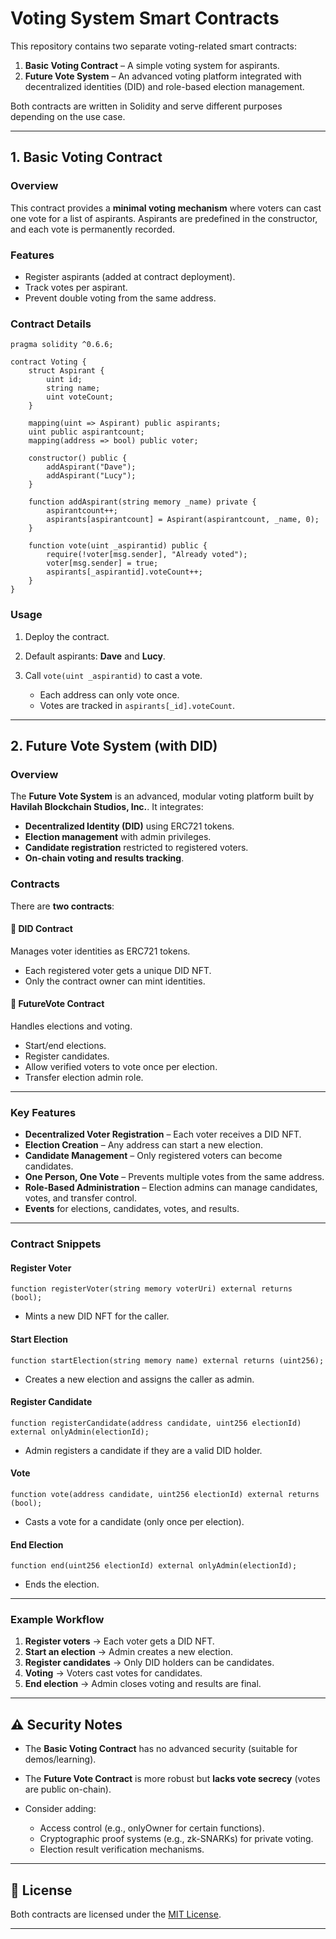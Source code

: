 # Voting System Smart Contracts

This repository contains two separate voting-related smart contracts:

1. **Basic Voting Contract** – A simple voting system for aspirants.
2. **Future Vote System** – An advanced voting platform integrated with decentralized identities (DID) and role-based election management.

Both contracts are written in Solidity and serve different purposes depending on the use case.

---

## 1. Basic Voting Contract

### Overview

This contract provides a **minimal voting mechanism** where voters can cast one vote for a list of aspirants. Aspirants are predefined in the constructor, and each vote is permanently recorded.

### Features

* Register aspirants (added at contract deployment).
* Track votes per aspirant.
* Prevent double voting from the same address.

### Contract Details

```solidity
pragma solidity ^0.6.6;

contract Voting {
    struct Aspirant {
        uint id;
        string name;
        uint voteCount;
    }

    mapping(uint => Aspirant) public aspirants;
    uint public aspirantcount;
    mapping(address => bool) public voter;

    constructor() public {
        addAspirant("Dave");
        addAspirant("Lucy");
    }

    function addAspirant(string memory _name) private {
        aspirantcount++;
        aspirants[aspirantcount] = Aspirant(aspirantcount, _name, 0);
    }

    function vote(uint _aspirantid) public {
        require(!voter[msg.sender], "Already voted");
        voter[msg.sender] = true;
        aspirants[_aspirantid].voteCount++;
    }
}
```

### Usage

1. Deploy the contract.
2. Default aspirants: **Dave** and **Lucy**.
3. Call `vote(uint _aspirantid)` to cast a vote.

   * Each address can only vote once.
   * Votes are tracked in `aspirants[_id].voteCount`.

---

## 2. Future Vote System (with DID)

### Overview

The **Future Vote System** is an advanced, modular voting platform built by **Havilah Blockchain Studios, Inc.**.
It integrates:

* **Decentralized Identity (DID)** using ERC721 tokens.
* **Election management** with admin privileges.
* **Candidate registration** restricted to registered voters.
* **On-chain voting and results tracking**.

### Contracts

There are **two contracts**:

#### 🔹 DID Contract

Manages voter identities as ERC721 tokens.

* Each registered voter gets a unique DID NFT.
* Only the contract owner can mint identities.

#### 🔹 FutureVote Contract

Handles elections and voting.

* Start/end elections.
* Register candidates.
* Allow verified voters to vote once per election.
* Transfer election admin role.

---

### Key Features

* **Decentralized Voter Registration** – Each voter receives a DID NFT.
* **Election Creation** – Any address can start a new election.
* **Candidate Management** – Only registered voters can become candidates.
* **One Person, One Vote** – Prevents multiple votes from the same address.
* **Role-Based Administration** – Election admins can manage candidates, votes, and transfer control.
* **Events** for elections, candidates, votes, and results.

---

### Contract Snippets

#### Register Voter

```solidity
function registerVoter(string memory voterUri) external returns (bool);
```

* Mints a new DID NFT for the caller.

#### Start Election

```solidity
function startElection(string memory name) external returns (uint256);
```

* Creates a new election and assigns the caller as admin.

#### Register Candidate

```solidity
function registerCandidate(address candidate, uint256 electionId) external onlyAdmin(electionId);
```

* Admin registers a candidate if they are a valid DID holder.

#### Vote

```solidity
function vote(address candidate, uint256 electionId) external returns (bool);
```

* Casts a vote for a candidate (only once per election).

#### End Election

```solidity
function end(uint256 electionId) external onlyAdmin(electionId);
```

* Ends the election.

---

### Example Workflow

1. **Register voters** → Each voter gets a DID NFT.
2. **Start an election** → Admin creates a new election.
3. **Register candidates** → Only DID holders can be candidates.
4. **Voting** → Voters cast votes for candidates.
5. **End election** → Admin closes voting and results are final.

---

## ⚠️ Security Notes

* The **Basic Voting Contract** has no advanced security (suitable for demos/learning).
* The **Future Vote Contract** is more robust but **lacks vote secrecy** (votes are public on-chain).
* Consider adding:

  * Access control (e.g., onlyOwner for certain functions).
  * Cryptographic proof systems (e.g., zk-SNARKs) for private voting.
  * Election result verification mechanisms.

---

## 📝 License

Both contracts are licensed under the [MIT License](LICENSE).

---
 
